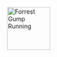 <img src="https://s3-ap-northeast-1.amazonaws.com/g0v-hackmd-images/uploads/upload_05dbd18d8b9d21841a133d74af7a3c1d.gif" alt="Forrest Gump Running" width="100" height="100">